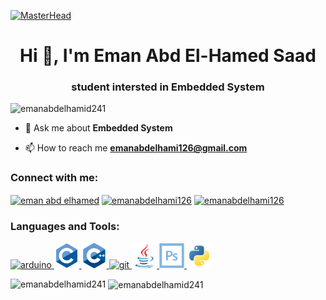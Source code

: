 
[![MasterHead](https://www.canva.com/design/DAFtVxojm4c/DKok4gRMrVN0MO2Hsp7aVQ/edit?utm_content=DAFtVxojm4c&utm_campaign=designshare&utm_medium=link2&utm_source=sharebutton)](https://emanabdelhamid241.io)

<h1 align="center">Hi 👋, I'm Eman Abd El-Hamed Saad</h1>
<h3 align="center">student intersted in Embedded System</h3>

<p align="left"> <img src="https://komarev.com/ghpvc/?username=emanabdelhamid241&label=Profile%20views&color=0e75b6&style=flat" alt="emanabdelhamid241" /> </p>

- 💬 Ask me about **Embedded System**

- 📫 How to reach me **emanabdelhami126@gmail.com**

<h3 align="left">Connect with me:</h3>
<p align="left">
<a href="https://linkedin.com/in/eman abd elhamed" target="blank"><img align="center" src="https://raw.githubusercontent.com/rahuldkjain/github-profile-readme-generator/master/src/images/icons/Social/linked-in-alt.svg" alt="eman abd elhamed" height="30" width="40" /></a>
<a href="https://www.hackerrank.com/emanabdelhami126" target="blank"><img align="center" src="https://raw.githubusercontent.com/rahuldkjain/github-profile-readme-generator/master/src/images/icons/Social/hackerrank.svg" alt="emanabdelhami126" height="30" width="40" /></a>
<a href="https://www.leetcode.com/emanabdelhami126" target="blank"><img align="center" src="https://raw.githubusercontent.com/rahuldkjain/github-profile-readme-generator/master/src/images/icons/Social/leet-code.svg" alt="emanabdelhami126" height="30" width="40" /></a>
</p>

<h3 align="left">Languages and Tools:</h3>
<p align="left"> <a href="https://www.arduino.cc/" target="_blank" rel="noreferrer"> <img src="https://cdn.worldvectorlogo.com/logos/arduino-1.svg" alt="arduino" width="40" height="40"/> </a> <a href="https://www.cprogramming.com/" target="_blank" rel="noreferrer"> <img src="https://raw.githubusercontent.com/devicons/devicon/master/icons/c/c-original.svg" alt="c" width="40" height="40"/> </a> <a href="https://www.w3schools.com/cpp/" target="_blank" rel="noreferrer"> <img src="https://raw.githubusercontent.com/devicons/devicon/master/icons/cplusplus/cplusplus-original.svg" alt="cplusplus" width="40" height="40"/> </a> <a href="https://git-scm.com/" target="_blank" rel="noreferrer"> <img src="https://www.vectorlogo.zone/logos/git-scm/git-scm-icon.svg" alt="git" width="40" height="40"/> </a> <a href="https://www.java.com" target="_blank" rel="noreferrer"> <img src="https://raw.githubusercontent.com/devicons/devicon/master/icons/java/java-original.svg" alt="java" width="40" height="40"/> </a> <a href="https://www.photoshop.com/en" target="_blank" rel="noreferrer"> <img src="https://raw.githubusercontent.com/devicons/devicon/master/icons/photoshop/photoshop-line.svg" alt="photoshop" width="40" height="40"/> </a> <a href="https://www.python.org" target="_blank" rel="noreferrer"> <img src="https://raw.githubusercontent.com/devicons/devicon/master/icons/python/python-original.svg" alt="python" width="40" height="40"/> </a> </p>

<p><img align="left" src="https://github-readme-stats.vercel.app/api/top-langs?username=emanabdelhamid241&show_icons=true&locale=en&layout=compact" alt="emanabdelhamid241" /></p>

<p>&nbsp;<img align="center" src="https://github-readme-stats.vercel.app/api?username=emanabdelhamid241&show_icons=true&locale=en" alt="emanabdelhamid241" /></p>
